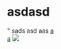 # asdasd
"</pre><script>alert(1)</script>
sads
asd
aas
<a href="#" onload=alert(1)>a</a>
<br />
<a href="#" href="." onload=alert(1)>a</a>
<img src="&{alert('XSS Vulnerable')};"> 
